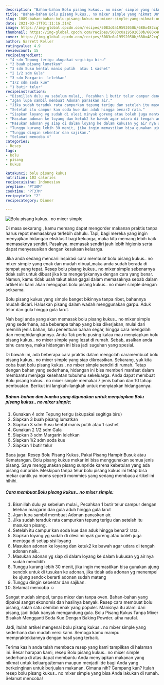 ```yaml
---
description: "Bahan-bahan Bolu pisang kukus.. no mixer simple yang nikmat Untuk Jualan"
title: "Bahan-bahan Bolu pisang kukus.. no mixer simple yang nikmat Untuk Jualan"
slug: 1089-bahan-bahan-bolu-pisang-kukus-no-mixer-simple-yang-nikmat-untuk-jualan
date: 2021-03-17T01:11:16.314Z
image: https://img-global.cpcdn.com/recipes/5083c0a19592050b/680x482cq70/bolu-pisang-kukus-no-mixer-simple-foto-resep-utama.jpg
thumbnail: https://img-global.cpcdn.com/recipes/5083c0a19592050b/680x482cq70/bolu-pisang-kukus-no-mixer-simple-foto-resep-utama.jpg
cover: https://img-global.cpcdn.com/recipes/5083c0a19592050b/680x482cq70/bolu-pisang-kukus-no-mixer-simple-foto-resep-utama.jpg
author: Garrett Keller
ratingvalue: 4.9
reviewcount: 15
recipeingredient:
- "4 sdm Tepung terigu akupakai segitiga biru"
- "3 buah pisang lumatkan"
- "3 sdm Susu kental manis putih  atau 1 sashet"
- "2 1/2 sdm Gula"
- "3 sdm Margarin  lelehkan"
- "1/2 sdm soda kue"
- "1 butir telur"
recipeinstructions:
- "Bismillah dulu ya sebelum mulai,, Pecahkan 1 butir telur campur dengan lelehan margarin dan gula aduh hingga gula larut"
- "Jgan lupa sambil membuat Adonan panaskan air."
- "Jika sudah teraduk rata campurkan tepung terigu dan setelah itu masukan pisang."
- "Setelah itu campur kan soda kue dan aduk hingga benar2 rata."
- "Siapkan loyang yg sudah di olesi minyak goreng atau boleh juga mentega di setiap sisi loyang"
- "Masukan adonan ke loyang dan ketuk2 ke bawah agar udara di tengah adonan naik.."
- "Masukan adonan yg siap di dalam loyang ke dalam kukusan yg air nya sudah mendidih"
- "Tunggu kurang lebih 30 menit, jika ingin memastikan bisa gunakan ujung sendok untuk di tusukan ke adonan, jika tidak ada adonan yg menempel ke ujung sendok berarti adonan sudah matang"
- "Tunggu dingin sebentar dan sajikan."
- "Selamat mencoba ☺️"
categories:
- Resep
tags:
- bolu
- pisang
- kukus

katakunci: bolu pisang kukus 
nutrition: 103 calories
recipecuisine: Indonesian
preptime: "PT30M"
cooktime: "PT37M"
recipeyield: "2"
recipecategory: Dinner

---
```



![Bolu pisang kukus.. no mixer simple](https://img-global.cpcdn.com/recipes/5083c0a19592050b/680x482cq70/bolu-pisang-kukus-no-mixer-simple-foto-resep-utama.jpg)

Di masa  sekarang , kamu memang dapat mengorder makanan praktis tanpa harus repot memasaknya terlebih dahulu. Tapi, bagi mereka yang ingin menyajikan hidangan eksklusif bagi keluarga, maka kita memang lebih baik memasaknya sendiri. Pasalnya, memasak sendiri jauh lebih higienis serta dapat menyesuaikan dengan kesukaan keluarga.

Jika anda sedang mencari inspirasi cara membuat bolu pisang kukus.. no mixer simple yang enak dan mudah dibuat,maka anda sudah berada di tempat yang tepat. Resep bolu pisang kukus.. no mixer simple  sebenarnya tidak sulit untuk dibuat jika kita mengerjakannya dengan cara yang benar. Namun, kamu tidak usah takut akan gagal dalam memasaknya 
sebab dalam artikel ini kami akan mengupas bolu pisang kukus.. no mixer simple dengan seksama.  

Bolu pisang kukus yang simple banget bikinnya tanpa ribet, bahannya mudah dicari. Haluskan pisang dalam wadah menggunakan garpu. Aduk telor dan gula hingga gula larut.

Nah bagi anda yang akan memasak bolu pisang kukus.. no mixer simple yang sederhana, ada beberapa tahap yang bisa dikerjakan, mulai dari memilih jenis bahan, lalu penentuan bahan segar, hingga cara mengolah dan menghidangkannya. Anda Tak perlu pusing kalau mau menyiapkan bolu pisang kukus.. no mixer simple yang lezat di rumah. Sebab, asalkan anda  tahu caranya, maka hidangan ini bisa jadi suguhan yang spesial.

Di bawah ini, ada beberapa cara praktis  dalam mengolah caramembuat bolu pisang kukus.. no mixer simple yang siap dikreasikan. Sekarang, yuk kita coba buat bolu pisang kukus.. no mixer simple sendiri di rumah. Tetap dengan bahan yang sederhana, hidangan ini bisa memberi manfaat dalam membantu menjaga kesehatan tubuhmu sekeluarga. Anda dapat membuat Bolu pisang kukus.. no mixer simple memakai 7 jenis bahan dan 10 tahap pembuatan. Berikut ini langkah-langkah untuk menyiapkan hidangannya.

<!--inarticleads1-->

##### Bahan-bahan dan bumbu yang digunakan untuk menyiapkan Bolu pisang kukus.. no mixer simple:

1. Gunakan 4 sdm Tepung terigu (akupakai segitiga biru)
1. Siapkan 3 buah pisang lumatkan
1. Siapkan 3 sdm Susu kental manis putih  atau 1 sashet
1. Gunakan 2 1/2 sdm Gula
1. Siapkan 3 sdm Margarin  lelehkan
1. Siapkan 1/2 sdm soda kue
1. Siapkan 1 butir telur


Baca juga: Resep Bolu Pisang Kukus, Pakai Pisang Hampir Busuk atau Kematangan. Bolu pisang kukus mekar ini bisa menggunakan semua jenis pisang. Saya menggunakan pisang sunpride karena kebetulan yang ada pisang sunpride. Meskipun tanpa telur bolu pisang kukus ini tetap bisa mekar cantik ya moms seperti mommies yang sedang membaca artikel ini hihihi. 

<!--inarticleads2-->

##### Cara membuat Bolu pisang kukus.. no mixer simple:

1. Bismillah dulu ya sebelum mulai,, Pecahkan 1 butir telur campur dengan lelehan margarin dan gula aduh hingga gula larut
1. Jgan lupa sambil membuat Adonan panaskan air.
1. Jika sudah teraduk rata campurkan tepung terigu dan setelah itu masukan pisang.
1. Setelah itu campur kan soda kue dan aduk hingga benar2 rata.
1. Siapkan loyang yg sudah di olesi minyak goreng atau boleh juga mentega di setiap sisi loyang
1. Masukan adonan ke loyang dan ketuk2 ke bawah agar udara di tengah adonan naik..
1. Masukan adonan yg siap di dalam loyang ke dalam kukusan yg air nya sudah mendidih
1. Tunggu kurang lebih 30 menit, jika ingin memastikan bisa gunakan ujung sendok untuk di tusukan ke adonan, jika tidak ada adonan yg menempel ke ujung sendok berarti adonan sudah matang
1. Tunggu dingin sebentar dan sajikan.
1. Selamat mencoba ☺️


Sangat mudah simpel, tanpa mixer dan tanpa oven. Bahan-bahan yang dipakai sangat ekonomis dan hasilnya banyak. Resep cara membuat bolu pisang, salah satu cemilan enak yang populer. Manisnya itu alami dari pisang, jadi tidak banyak mengandung gula. Bolu Pisang Kukus Tanpa Mixer Bisakah Mengganti Soda Kue Dengan Baking Powder. atha naufal. 

Jadi, itulah artikel mengenai  bolu pisang kukus.. no mixer simple  yang sederhana dan mudah versi kami. Semoga kamu mampu mempraktekkannya dengan hasil yang terbaik. 

Terima kasih anda telah membaca resep yang kami tampilkan di halaman ini. Besar harapan kami, resep  Bolu pisang kukus.. no mixer simple sederhana di atas dapat membantu Anda menyiapkan makanan yang nikmat untuk keluarga/teman maupun menjadi ide bagi Anda yang berkeinginan untuk berjualan makanan. Gimana nih? Gampang kan? Itulah resep bolu pisang kukus.. no mixer simple yang bisa Anda lakukan di rumah. Selamat mencoba!

